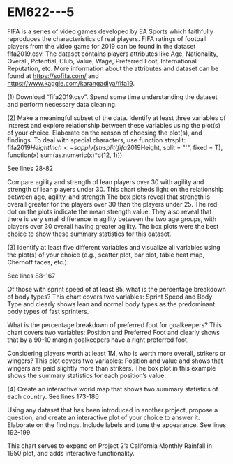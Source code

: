 # EM622---5

FIFA is a series of video games developed by EA Sports which faithfully reproduces the characteristics of real players. FIFA ratings of football players from the video game for 2019 can be found in the dataset fifa2019.csv. The dataset contains players attributes like Age, Nationality, Overall, Potential, Club, Value, Wage, Preferred Foot, International Reputation, etc. More information about the attributes and dataset can be found at https://sofifa.com/ and https://www.kaggle.com/karangadiya/fifa19.

(1) Download “fifa2019.csv”. Spend some time understanding the dataset and perform necessary data cleaning.

(2) Make a meaningful subset of the data. Identify at least three variables of interest and explore relationship between these variables using the plot(s) of your choice. Elaborate on the reason of choosing the plot(s), and findings.
To deal with special characters, use function strsplit:
fifa2019$HeightInch <- sapply(strsplit(fifa2019$Height, split = "'", fixed = T), function(x) sum(as.numeric(x)*c(12, 1)))

See lines 28-82

Compare agility and strength of lean players over 30 with agility and strength of lean players under 30. This chart sheds light on the relationship between age, agility, and strength
The box plots reveal that strength is overall greater for the players over 30 than the players under 25. The red dot on the plots indicate the mean strength value. They also reveal that there is very small difference in agility between the two age groups, with players over 30 overall having greater agility. The box plots were the best choice to show these summary statistics for this dataset.

(3) Identify at least five different variables and visualize all variables using the plot(s) of your choice (e.g., scatter plot, bar plot, table heat map, Chernoff faces, etc.).

See lines 88-167

Of those with sprint speed of at least 85, what is the percentage breakdown of body types? This chart covers two variables: Sprint Speed and Body Type and clearly shows lean and normal body types as the predominant body types of fast sprinters.

What is the percentage breakdown of preferred foot for goalkeepers? This chart covers two variables: Position and Preferred Foot and clearly shows that by a 90-10 margin goalkeepers have a right preferred foot.

Considering players worth at least 1M, who is worth more overall, strikers or wingers? This plot covers two variables: Position and value and shows that wingers are paid slightly more than strikers. The box plot in this example shows the summary statistics for each position’s value.

(4) Create an interactive world map that shows two summary statistics of each country.
See lines 173-186

Using any dataset that has been introduced in another project, propose a question, and create an interactive plot of your choice to answer it. Elaborate on the findings. Include labels and tune the appearance.
See lines 192-199

This chart serves to expand on Project 2’s California Monthly Rainfall in 1950 plot, and adds interactive functionality.


